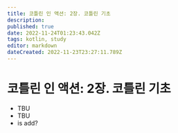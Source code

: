 ```yaml
---
title: 코틀린 인 액션: 2장. 코틀린 기초
description: 
published: true
date: 2022-11-24T01:23:43.042Z
tags: kotlin, study
editor: markdown
dateCreated: 2022-11-23T23:27:11.789Z
---
```


# 코틀린 인 액션: 2장. 코틀린 기초

- TBU
- TBU
- is add?
